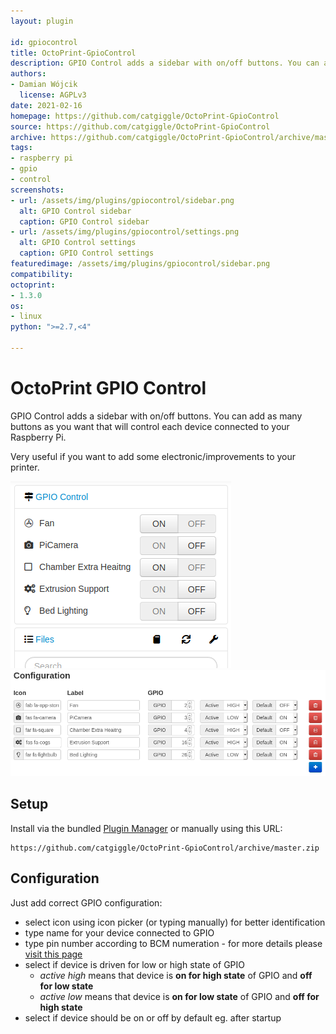 ```yaml
---
layout: plugin

id: gpiocontrol
title: OctoPrint-GpioControl
description: GPIO Control adds a sidebar with on/off buttons. You can add as many buttons as you want that will control each device connected to your Raspberry Pi.
authors:
- Damian Wójcik
  license: AGPLv3
date: 2021-02-16
homepage: https://github.com/catgiggle/OctoPrint-GpioControl
source: https://github.com/catgiggle/OctoPrint-GpioControl
archive: https://github.com/catgiggle/OctoPrint-GpioControl/archive/master.zip
tags:
- raspberry pi
- gpio
- control
screenshots:
- url: /assets/img/plugins/gpiocontrol/sidebar.png
  alt: GPIO Control sidebar
  caption: GPIO Control sidebar
- url: /assets/img/plugins/gpiocontrol/settings.png
  alt: GPIO Control settings
  caption: GPIO Control settings
featuredimage: /assets/img/plugins/gpiocontrol/sidebar.png
compatibility:
octoprint:
- 1.3.0
os:
- linux
python: ">=2.7,<4"

---
```


# OctoPrint GPIO Control

GPIO Control adds a sidebar with on/off buttons. You can add as many buttons as you want that will control each device connected to your Raspberry Pi.

Very useful if you want to add some electronic/improvements to your printer.

![GpioControl](/assets/img/plugins/gpiocontrol/sidebar.png)
![GpioControl](/assets/img/plugins/gpiocontrol/settings.png)

## Setup

Install via the bundled [Plugin Manager](https://docs.octoprint.org/en/master/bundledplugins/pluginmanager.html)
or manually using this URL:

    https://github.com/catgiggle/OctoPrint-GpioControl/archive/master.zip

## Configuration

Just add correct GPIO configuration:
- select icon using icon picker (or typing manually) for better identification
- type name for your device connected to GPIO
- type pin number according to BCM numeration - for more details please [visit this page](https://pinout.xyz/)
- select if device is driven for low or high state of GPIO
    - _active high_ means that device is **on for high state** of GPIO and **off for low state**
    - _active low_ means that device is **on for low state** of GPIO and **off for high state**
- select if device should be on or off by default eg. after startup

